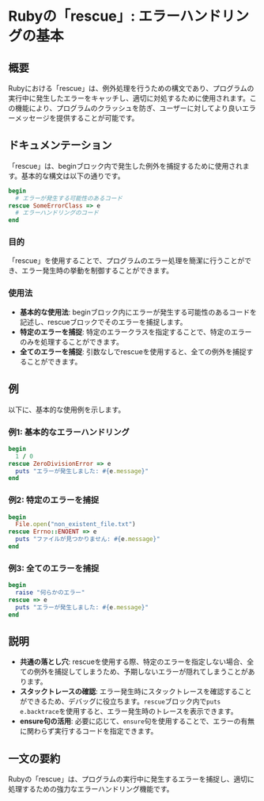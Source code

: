 <!--
Meta Description: # Rubyの「rescue」: エラーハンドリングの基本 ## 概要 Rubyにおける「rescue」は、例外処理を行うための構文であり、プログラムの実行中に発生したエラーをキャッチし、適切に対処するために使用されます。この機能により、プログラムのクラッシュを防ぎ、ユーザーに対してより良いエラーメ...
Meta Keywords: rescue, ruby, begin, end, puts
-->

# Rubyの「rescue」: エラーハンドリングの基本

## 概要
Rubyにおける「rescue」は、例外処理を行うための構文であり、プログラムの実行中に発生したエラーをキャッチし、適切に対処するために使用されます。この機能により、プログラムのクラッシュを防ぎ、ユーザーに対してより良いエラーメッセージを提供することが可能です。

## ドキュメンテーション
「rescue」は、beginブロック内で発生した例外を捕捉するために使用されます。基本的な構文は以下の通りです。

```ruby
begin
  # エラーが発生する可能性のあるコード
rescue SomeErrorClass => e
  # エラーハンドリングのコード
end
```

### 目的
「rescue」を使用することで、プログラムのエラー処理を簡潔に行うことができ、エラー発生時の挙動を制御することができます。

### 使用法
- **基本的な使用法**: beginブロック内にエラーが発生する可能性のあるコードを記述し、rescueブロックでそのエラーを捕捉します。
- **特定のエラーを捕捉**: 特定のエラークラスを指定することで、特定のエラーのみを処理することができます。
- **全てのエラーを捕捉**: 引数なしでrescueを使用すると、全ての例外を捕捉することができます。

## 例
以下に、基本的な使用例を示します。

### 例1: 基本的なエラーハンドリング

```ruby
begin
  1 / 0
rescue ZeroDivisionError => e
  puts "エラーが発生しました: #{e.message}"
end
```

### 例2: 特定のエラーを捕捉

```ruby
begin
  File.open("non_existent_file.txt")
rescue Errno::ENOENT => e
  puts "ファイルが見つかりません: #{e.message}"
end
```

### 例3: 全てのエラーを捕捉

```ruby
begin
  raise "何らかのエラー"
rescue => e
  puts "エラーが発生しました: #{e.message}"
end
```

## 説明
- **共通の落とし穴**: rescueを使用する際、特定のエラーを指定しない場合、全ての例外を捕捉してしまうため、予期しないエラーが隠れてしまうことがあります。
- **スタックトレースの確認**: エラー発生時にスタックトレースを確認することができるため、デバッグに役立ちます。`rescue`ブロック内で`puts e.backtrace`を使用すると、エラー発生時のトレースを表示できます。
- **ensure句の活用**: 必要に応じて、`ensure`句を使用することで、エラーの有無に関わらず実行するコードを指定できます。

## 一文の要約
Rubyの「rescue」は、プログラムの実行中に発生するエラーを捕捉し、適切に処理するための強力なエラーハンドリング機能です。